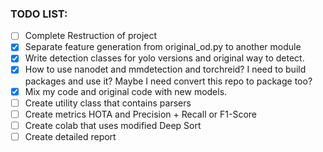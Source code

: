 ### TODO LIST:

- [ ] Complete Restruction of project
- [x] Separate feature generation from original_od.py to another module
- [x] Write detection classes for yolo versions and original way to detect.
- [x] How to use nanodet and mmdetection and torchreid? I need to build packages and use it? Maybe I need convert this repo to package too?
- [x] Mix my code and original code with new models.
- [ ] Create utility class that contains parsers
- [ ] Create metrics HOTA and Precision + Recall or F1-Score
- [ ] Create colab that uses modified Deep Sort
- [ ] Create detailed report